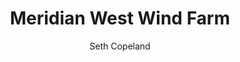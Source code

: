 ---
title: "Meridian West Wind Farm"
layout: "post"
featured: "/images/photography/urban/westwind/westwind3.jpg"
rank: 9997
images:
  - "/images/photography/urban/westwind/westwind1.jpg"
  - "/images/photography/urban/westwind/westwind6.jpg"
  - "/images/photography/urban/westwind/westwind7.jpg"
  - "/images/photography/urban/westwind/westwind2.jpg"
  - "/images/photography/urban/westwind/westwind4.jpg"
  - "/images/photography/urban/westwind/westwind5.jpg"
GalleryColumns: 2
darkmode: true

Showtitle: true
Showdescription: true
Showauthor: true
Showyear: true
Showlinks: true

description: |
    In 2024, I ventured out for the first time to the Meridian West Wind Farm out in Makara. This was my first time venturing into a wind farm and I was pleased with some of the photos I took of the turbines.
descriptionLabel: "About"
author: "Seth Copeland"
authorLabel: "Author"
year: "2024"
yearLabel: "Year"
links: |
    [Instagram](https://instagram.com/altfullstop) 
    <br> [YouTube](https://youtube.com/@altfullstop) <br>
linksLabel: "Links"

titleFontSize: "32px"
titleFontWeight: "bold"
descriptionFontSize: "18px"
descriptionFontWeight: "bold"
descriptionLabelFontSize: "16px"
descriptionLabelFontWeight: "600"
authorFontSize: "18px"
authorFontWeight: "bold"
authorLabelFontSize: "16px"
authorLabelFontWeight: "600"
yearFontSize: "18px"
yearFontWeight: "bold"
yearLabelFontSize: "16px"
yearLabelFontWeight: "600"
linksFontSize: "18px"
linksFontWeight: "400"
linksLabelFontSize: "16px"
linksLabelFontWeight: "600"
---